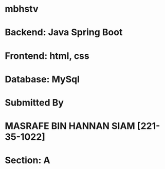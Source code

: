 # mbhstv
# Backend: Java Spring Boot
# Frontend: html, css
# Database: MySql
# Submitted By
# MASRAFE BIN HANNAN SIAM [221-35-1022]
# Section: A
